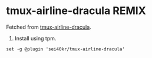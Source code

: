 # tmux-airline-dracula REMIX

Fetched from [tmux-airline-dracula](https://github.com/sei40kr/tmux-airline-dracula/).

1. Install using tpm.
```tmux
set -g @plugin 'sei40kr/tmux-airline-dracula'
```
